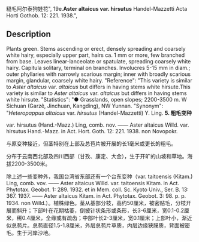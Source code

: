 糙毛阿尔泰狗娃花",
19e.**Aster altaicus var. hirsutus** Handel-Mazzetti Acta Horti Gothob. 12: 221. 1938.",

## Description
Plants green. Stems ascending or erect, densely spreading and coarsely white hairy, especially upper part, hairs ca. 1 mm or more, few branched from base. Leaves linear-lanceolate or spatulate, spreading coarsely white hairy. Capitula solitary, terminal on branches. Involucres 5-15 mm in diam.; outer phyllaries with narrowly scarious margin; inner with broadly scarious margin, glandular, coarsely white hairy.
  "Reference": "This variety is similar to *Aster altaicus* var. *altaicus* but differs in having stems white hirsute.This variety is similar to *Aster altaicus* var. *altaicus* but differs in having stems white hirsute.
  "Statistics": "● Grasslands, open slopes; 2200-3500 m. W Sichuan (Garzê, Jinchuan, Kangding), NW Yunnan.
  "Synonym": "*Heteropappus altaicus* var. *hirsutus* (Handel-Mazzetti) Y. Ling.
**5. 粗毛变种**

var. hirsutus (Hand.-Mazz.) Ling, comb. nov. —— Aster altaicus Willd. var. hirsutus Hand.-Mazz. in Act. Hort. Goth. 12: 221. 1938. non Novopokr.

与原变种接近，但茎特别在上部及总苞片被开展的长1毫米或更长的粗毛。

分布于云南西北部及四川西部（甘孜、康定、大金），生于开旷的山坡和草地。海拔2200-3500米。

除上述一些变种外，我国台湾省东部还有一个台东变种（var. taitoensis (Kitam.) Ling, comb. vov. —— Aster altaicus Willd. var. taitoensis Kitam. in Act. Phytotax. Geobot. 1: 289. 1932. et in Mem. coll. Sc. Kyoto Univ., Ser. B. 13: 367. 1937. —— Aster altaicus Kitam. in Act. Phytotax. Geobot. 3: 98. p. p. 1934. non Willd.）。植株绿色。茎从基部分枝，高约50厘米，被密贴毛，分枝开展而斜升；下部叶在花期枯萎，倒披针状条形或条形，长3-6厘米，宽0.1-0.2厘米，稀0.4厘米，全缘或有疏齿；中部叶长2-3厘米，宽0.1厘米；上部叶小，渐近似总苞片。总苞直径1.5-1.8厘米，外层总苞片草质，内层边缘狭膜质，背面被密毛。生于河岸沙地。
